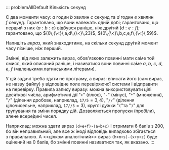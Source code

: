 ::: problemAllDefault
Кількість секунд

Є два моменти часу: $a$ годин $b$ хвилин $c$ секунд та $d$ годин
$e$ хвилин $f$ секунд. Гарантовано, що вони належать одній добі;
гарантовано, що перший з них ($a:b:c$) відбувся раніше, ніж дру́гий
($d:e:f$); гарантовано, що ${0\,{\<}\,a,d\,{\<}\,23}$,
${0\,{\<}\,b,c,e,f\,{\<}\,59}$.

Напишіть *вираз*, який знаходитиме, на скільки секунд дру́гий момент часу
пізніше, ніж перший.

Змінні, від яких залежить вираз, обов'язково повинні мати са́ме той
смисл, який описаний раніше, і називатися вони повинні са́ме $a$, $b$,
$c$, $d$, $e$, $f$ (маленькими латинськими літерами).

У цій задачі треба здати не програму, а вираз: вписати його (сам вираз,
не назву файлу) у відповідне поле перевіряючої системи і відправити
на перевірку. Правила запису виразу: можна використовувати цілі
десяткові чи́сла, арифметичні дії "`+`" (плюс), "`-`" (мінус),
"`*`" (множення), "`/`" (ділення дробове, наприклад, `17/5`${=}3{,}4$),
"`//`" (ділення цілочисельне, наприклад, `17//5`${=}3$), круглі дужки
"`(`"та "`)`" для групування та зміни порядку дій. Дозволяються пропуски
(пробіли), алене всере́дині чисел.

Наприклад: можна здати вираз `(d+e+f)-(a+b+c)` і отримати 6 балів з 200,
бо він неправильний, але все ж іноді відповідь випадково збігається
з правильною. А \<\<цілком аналогічний\>\> вираз `(h+m+s)-(x+y+z)` буде
оцінений на 0 балів, бо змінні повинні називатися так, як вказано.
:::
